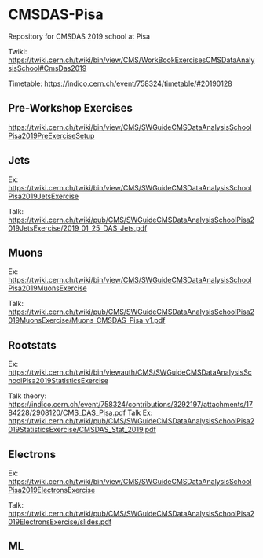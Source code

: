 # CMSDAS-Pisa
Repository for CMSDAS 2019 school at Pisa

Twiki: https://twiki.cern.ch/twiki/bin/view/CMS/WorkBookExercisesCMSDataAnalysisSchool#CmsDas2019

Timetable: https://indico.cern.ch/event/758324/timetable/#20190128

## Pre-Workshop Exercises 
https://twiki.cern.ch/twiki/bin/view/CMS/SWGuideCMSDataAnalysisSchoolPisa2019PreExerciseSetup
## Jets 
Ex: https://twiki.cern.ch/twiki/bin/view/CMS/SWGuideCMSDataAnalysisSchoolPisa2019JetsExercise

Talk: https://twiki.cern.ch/twiki/pub/CMS/SWGuideCMSDataAnalysisSchoolPisa2019JetsExercise/2019_01_25_DAS_Jets.pdf
## Muons
Ex: https://twiki.cern.ch/twiki/bin/view/CMS/SWGuideCMSDataAnalysisSchoolPisa2019MuonsExercise 

Talk: https://twiki.cern.ch/twiki/pub/CMS/SWGuideCMSDataAnalysisSchoolPisa2019MuonsExercise/Muons_CMSDAS_Pisa_v1.pdf
## Rootstats
Ex: https://twiki.cern.ch/twiki/bin/viewauth/CMS/SWGuideCMSDataAnalysisSchoolPisa2019StatisticsExercise 

Talk theory: https://indico.cern.ch/event/758324/contributions/3292197/attachments/1784228/2908120/CMS_DAS_Pisa.pdf
Talk Ex: https://twiki.cern.ch/twiki/pub/CMS/SWGuideCMSDataAnalysisSchoolPisa2019StatisticsExercise/CMSDAS_Stat_2019.pdf 
## Electrons  
Ex: https://twiki.cern.ch/twiki/bin/view/CMS/SWGuideCMSDataAnalysisSchoolPisa2019ElectronsExercise 

Talk: https://twiki.cern.ch/twiki/pub/CMS/SWGuideCMSDataAnalysisSchoolPisa2019ElectronsExercise/slides.pdf
## ML

